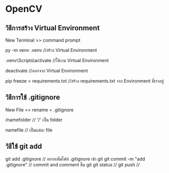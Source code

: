 # OpenCV

## วิธีการสร้าง Virtual Environment
New Terminal >> command prompt

py -m venv .venv  //สร้าง Virtual Environment

.venv\Scripts\activate //ใช้งาน Virtual Environment

deactivate //ออกจาก Virtual Environment

pip freeze > requirements.txt //สร้าง requirements.txt จาก Environment ที่เราอยู่


## วิธีการใช้ .gitignore
New File >> rename = .gitignore

/namefolder // '/' เป็น folder

namefile // เป็นแต่ละ file

## วิธีใช้ git add
git add .gitignore // อยากเพิ่มไฟล์ .gitignore เข้า git
git commit -m "add .gitignore" // commit and comment ขึ้น git
git status //
git push //